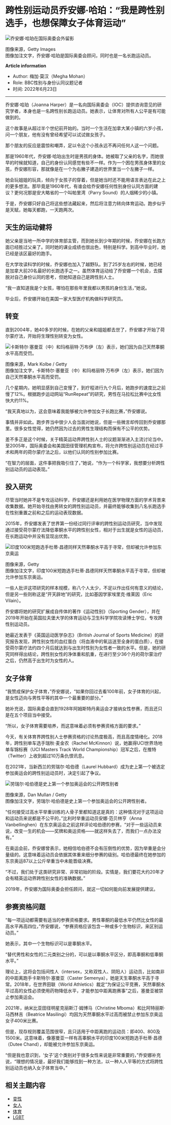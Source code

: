 # 跨性别运动员乔安娜·哈珀：“我是跨性别选手，也想保障女子体育运动”

![乔安娜·哈珀在国际奥委会外留影](https://ichef.bbci.co.uk/ace/ws/640/cpsprodpb/3487/production/_119574431_joannaharperlausanne.jpg.webp)

图像来源，Getty Images   
图像加注文字，乔安娜·哈珀是国际奥委会顾问，同时也是一名长跑运动员。

**Article information**

- Author: 梅加·莫汉（Megha Mohan）
- Role: BBC性别与身份认同议题记者
- 时间: 2022年6月23日

---

乔安娜·哈珀（Joanna Harper）是一名向国际奥委会（IOC）提供咨询意见的研究学者，本身也是一名跨性别长跑运动员。她表示，让体育对所有人公平是有可能做到的。

这个故事是从超过半个世纪前开始的。当时一个生活在加拿大某小镇的六岁小孩，问一个朋友，他有没有曾经希望可以试试做女孩子。

那个朋友的反应是震惊和嘲弄，足以令这个小孩永远不再问任何人这一个问题。

那是1960年代，乔安娜·哈珀出生时是男孩的身体。她被取了父亲的名字，而她很早的时候就知道，自己的身份认同感觉有些不一样。作为一个困在男孩身体里的女孩，乔安娜形容，那就像是在一个为右撇子建造的世界里当一个左撇子一样。

她会玩姐姐的玩具，倾向于女孩子的穿着，但是她当时还不能用语言表达在此之上的更多想法。那毕竟是1960年代，有谁会给乔安娜任何性别身份认同方面的建议？更何况那是安大略省的一个叫帕里湾（Parry Sound）的人烟稀少的小镇。

于是，乔安娜只好自己将这些想法藏起来，然后将注意力转向体育运动。跑步似乎是天赋，她每天都跑，一天跑两次。

## 天生的运动健将

她父亲是当地一所中学的体育部主管，而到她长到少年期的时候，乔安娜在长跑方面已经胜过父亲了。同时她的课业成绩也很出色，特别是科学。到高中毕业时，她已经是该区最好的跑手。

在大学攻读科学的时候，乔安娜也加入了越野队。到了25岁左右的时候，她已经是加拿大前20名最好的长跑选手之一。虽然体育运动给了乔安娜一个机会，去摆脱对自己身份认同的思考，但她知道自己是跨性别人士。

“我一直知道我是个女孩，哪怕在那些年里我都以男孩的身份生活，”她说。

毕业后，乔安娜开始在美国一家大型医疗机构做科学研究员。

## 转变

直到2004年，她40多岁的时候，在她的父亲和姐姐都去世了，乔安娜才开始了荷尔蒙疗法，开始将生理性别转变为女性。

![卡斯特尔·塞曼亚（中）和玛格丽特·万布伊（左）表示，她们因为自己天然睾酮水平高而受罚。](https://ichef.bbci.co.uk/ace/ws/640/cpsprodpb/CA87/production/_125574815_794e5691-3ee7-45bb-9458-a0b7cde40f27.jpg.webp)

图像来源，Mark Kolbe / Getty  
图像加注文字，卡斯特尔·塞曼亚（中）和玛格丽特·万布伊（左）表示，她们因为自己天然睾酮水平高而受罚。

几个星期内，她明显感到自己变慢了，到疗程进行九个月后，她跑步的速度比之前慢了12%。根据跑步运动网站“RunRepeat”的研究，男性在马拉松比赛中比女性快大约11%。

“我天真地以为，这会意味着我能够被允许参加女子长跑比赛，”乔安娜说。

事情并非如此。跑步界当中很少人会当面对她说，但是一些微言却传回到乔安娜那里。很多女性觉得，她仍然因为过去的男性生理结构而保有不公平的优势。

差不多正是这个时候，关于精英运动界跨性别人士的议题渐渐进入主流讨论当中。至2005年，国际奥委会和美国田径管理机构宣布，将允许跨性别运动员在经过手术和两年的荷尔蒙疗法之后，以他们认同的性别参加比赛。

“在智力的层面，这件事把我吸引住了，”她说，“作为一个科学家，我想要分析跨性别运动员的运动表现。”

## 投入研究

尽管当时她并不是专攻运动科学，乔安娜还是利用她在医学物理方面的学术背景来收集数据。她开始寻找由男转女的跨性别运动员，并最终能够收集到八名长跑选手在性别重置之前和之后的运动表现数据。

2015年，乔安娜发表了世界第一份经过同行评审的跨性别运动员研究，当中发现通过接受荷尔蒙疗法降低睾酮水平的跨性别女性，相对于出生就是女性的运动员，在长跑运动中并没有显现出优势。

![印度100米短跑选手杜蒂·昌德同样天然睾酮水平高于寻常，但却被允许参加东京奥运](https://ichef.bbci.co.uk/ace/ws/640/cpsprodpb/118A7/production/_125574817_cbbcc518-6512-4ad6-8e46-6686169afb59.jpg.webp)

图像来源，Getty  
图像加注文字，印度100米短跑选手杜蒂·昌德同样天然睾酮水平高于寻常，但却被允许参加东京奥运。

一些人批评这项研究的样本规模，称八个人太少，不足以作出任何有意义的结论，但是另一些则称这是“开天辟地”的研究，比如基因学家埃里克·维莱因（Eric Vilain）。

乔安娜将她的研究扩展成自传体的著作《运动性别》（Sporting Gender），并在2019年开始在英国拉夫堡大学的体育运动与卫生科学学院攻读博士学位，专攻跨性别运动员。

她最近发表于《英国运动医学杂志》（British Journal of Sports Medicine）的研究报告发现，跨性别女性的血红蛋白（将血液中的氧运送至全身的蛋白质），在接受荷尔蒙疗法约四个月后就达到与出生时性别为女性者一致的水平。但是，她的研究同样得出结论，跨性别女性的净体重和肌重，在进行至少36个月的荷尔蒙治疗之后，仍然高于出生时为女性的人。

## 女子体育

“我赞成保护女子体育，”乔安娜说，“如果你回过去看100年前，女子体育的兴起，是女性迈向与男性平等的其中一个最重要的部分。”

她补充说，国际奥委会直到1928年阿姆斯特丹奥运会才接纳女性参赛，而且还只是在五个项目当中接受。

“所以，女子体育需要培养，而这意味着必须有参赛资格方面的要求。”

今天，有关体育界跨性别人士参赛资格的讨论热度极高，而且高度情绪化。2018年，跨性别单车选手瑞秋·麦金农（Rachel McKinnon）说，她赢得UCI世界场地单车锦标赛（UCI Masters Track World Championship）冠军之后，在推特（Twitter）上收到超过10万条仇恨讯息。

在2021年，当新西兰的劳瑞尔·哈伯德（Laurel Hubbard）成为史上第一个被选定参加奥运会的跨性别运动员时，决定引起了争议。

![劳瑞尔·哈伯德是史上第一个参加奥运会的公开跨性别者](https://ichef.bbci.co.uk/ace/ws/640/cpsprodpb/F197/production/_125574816_131b1cb0-3b7f-4af0-9add-2b002a30ea37.jpg.webp)

图像来源，Dan Mullan / Getty  
图像加注文字，劳瑞尔·哈伯德是史上第一个参加奥运会的公开跨性别者。

“任何接受过高水平举重训练的人骨子里都知道这是真的：这种情况对于这项运动和运动员来说都是不公平的，”比利时举重运动员安娜·范贝林亨（Anna Vanbellinghen）在东京奥运会之前这样评论哈伯德的参赛，“对于一些运动员来说，改变一生的机会——奖牌和奥运资格——就这样失去了，而我们一点办法没有。”

在奥运会前，乔安娜曾表示，她相信哈伯德不会有压倒性的优势，因为举重是会分量级的。这意味着运动员会依据其体重来细分参赛的级别。哈伯德最终在她参加的东京奥运87以上公斤举重当中未能晋级决赛。

“不过，我们处于这类研究非常、非常初始的阶段。实情是，我们要花大约20年才会有精英运动界跨性别女性的准确数据。”

2019年，乔安娜为国际奥委会担任顾问，就这一切如何能向前发展提供建议。

## 参赛资格问题

“每一项运动都需要有适当的参赛资格要求。男性睾酮的最低水平仍然比女性的最高水平再高四位，”乔安娜说，“参赛资格应该包含一种或多个生物标识，来区别运动员。”

她表示，其中一个生物标识可以是睾酮水平。

“替代男性和女性的二元类别之分的，可以是以睾酮水平区分，即高睾酮和低睾酮水平。”

理论上，这将会包括间性人（intersex，又称双性人、阴阳人）运动员，比如南非的中距离跑手卡斯特尔·塞曼亚（Caster Semenya），她是天生睾酮水平高于寻常。2018年，在世界田联（World Athletics）裁定“为保证公平竞赛，天然睾酮水平过高的女性必须使用药物降低水平，才能参加中距离跑赛事”之后，塞曼亚被禁止参加奥运会。

2021年，纳米比亚田径明星克丽斯汀·姆博马（Christine Mboma）和比阿特丽斯·马西林吉（Beatrice Masilingi）均因为天然睾酮水平过高而被禁止参加东京奥运女子400米比赛。

但是，现存规则覆盖范围很窄，且只适用于中距离跑的运动员：即400、800及1500米。这意味着，像塞曼亚一样有高睾酮水平的印度100米短跑选手杜蒂·昌德（Dutee Chand），却能被允许参加东京奥运。

“但是我也意识到，‘女子’这个类别对于很多女性来说是非常重要的，”乔安娜补充说，“理想的情况是，最好我们能够找到一种方法，以一种人人平等的方式将跨性别运动员也纳入女子体育当中。”

## 相关主题内容

- [变性](/zhongwen/simp/topics/c4vmr082rv1t)
- [女人](/zhongwen/simp/topics/c50nzmyv9k8t)
- [体育](/zhongwen/simp/topics/cmnq9dklyx1t)
- [LGBT](/zhongwen/simp/topics/czp1qexpdlzt)
<!-- tcd_original_link https://www.bbc.com/zhongwen/simp/sports-61891163 -->
